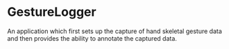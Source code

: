 # GestureLogger
An application which first sets up the capture of hand skeletal gesture data and then provides the ability to annotate the captured data. 
